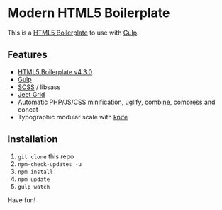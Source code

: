 # Modern HTML5 Boilerplate

This is a [HTML5 Boilerplate](https://html5boilerplate.com/) to use with [Gulp](http://gulpjs.com/).

## Features

- [HTML5 Boilerplate v4.3.0](https://html5boilerplate.com/)
- [Gulp](http://gulpjs.com/)
- [SCSS](http://sass-lang.com/) / libsass
- [Jeet Grid](http://jeet.gs/)
- Automatic PHP/JS/CSS minification, uglify, combine, compress and concat
- Typographic modular scale with [knife](https://github.com/Pushplaybang/knife)

## Installation

1. `git clone` this repo
2. `npm-check-updates -u`
3. `npm install`
4. `npm update`
5. `gulp watch`

Have fun!